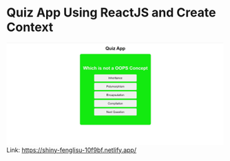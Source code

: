 # Quiz App Using ReactJS and Create Context

![Screenshot](./quiz.JPG)
Link: https://shiny-fenglisu-10f9bf.netlify.app/ 



